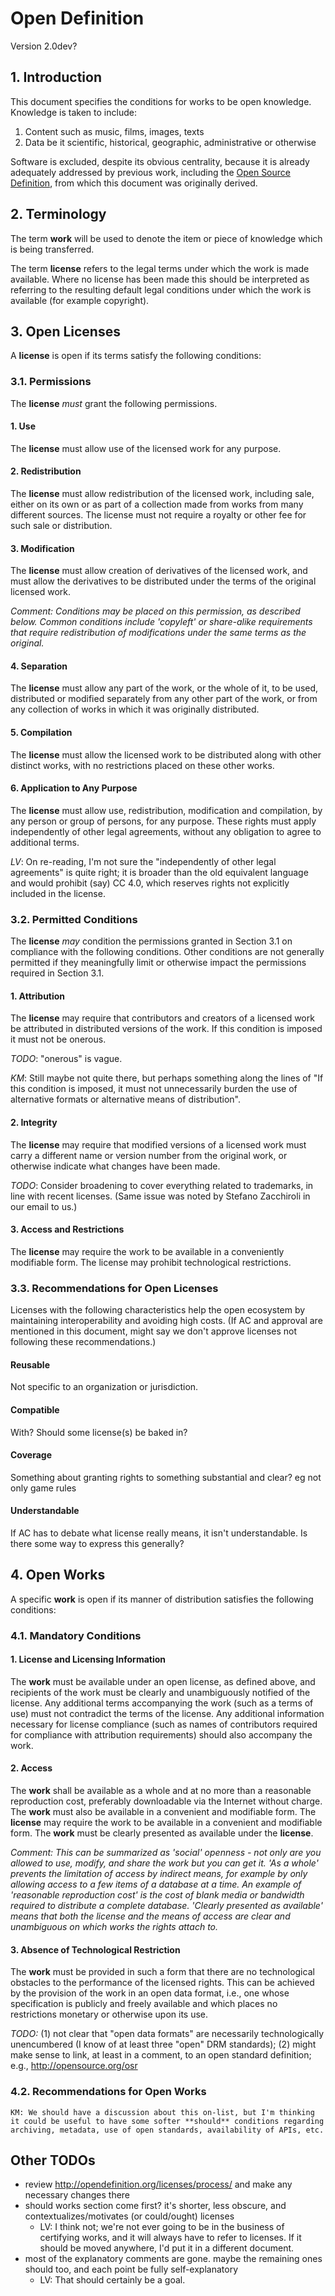 # Open Definition
Version 2.0dev?

## 1. Introduction

This document specifies the conditions for works to be open knowledge.
Knowledge is taken to include:

  1. Content such as music, films, images, texts
  2. Data be it scientific, historical, geographic, administrative or
     otherwise

Software is excluded, despite its obvious centrality, because it is
already adequately addressed by previous work, including the [Open Source
Definition](http://www.opensource.org/docs/osd), from which this document
was originally derived.

## 2. Terminology

The term **work** will be used to denote the item or piece of knowledge
which is being transferred.

The term **license** refers to the legal terms under which the work is
made available. Where no license has been made this should be interpreted
as referring to the resulting default legal conditions under which the
work is available (for example copyright).

## 3. Open Licenses

A **license** is open if its terms satisfy the following conditions:

### 3.1. Permissions

The **license** *must* grant the following permissions.

#### 1. Use

The **license** must allow use of the licensed work for any purpose.

#### 2. Redistribution

The **license** must allow redistribution of the licensed work, 
including sale, either on its own or as part of a collection made from 
works from many different sources. The license must not require a 
royalty or other fee for such sale or distribution.

#### 3. Modification

The **license** must allow creation of derivatives of the licensed 
work, and must allow the derivatives to be distributed under the 
terms of the original licensed work.

*Comment: Conditions may be placed on this permission, as described 
below. Common conditions include 'copyleft' or share-alike requirements 
that require redistribution of modifications under the same terms as the original.*

#### 4. Separation

The **license** must allow any part of the work, or the whole of it, to be used, distributed or modified separately from any other part of the work, or from any collection of works in which it was originally distributed. 

#### 5. Compilation

The **license** must allow the licensed work to be distributed along with other distinct works, with no restrictions placed on these other works.

#### 6. Application to Any Purpose

The **license** must allow use, redistribution, modification and compilation, by any person or group of persons, for any purpose. These rights must apply independently of other legal agreements, without any obligation to agree to additional terms. 

*LV*: On re-reading, I'm not sure the "independently of other legal agreements" is quite right; it is broader than the old equivalent language and would prohibit (say) CC 4.0, which reserves rights not explicitly included in the license. 

### 3.2. Permitted Conditions
The **license** *may* condition the permissions granted in Section 3.1 on 
compliance with the following conditions. Other conditions are not generally 
permitted if they meaningfully limit or otherwise impact the permissions 
required in Section 3.1.

#### 1. Attribution

The **license** may require that contributors and creators of a licensed 
work be attributed in distributed versions of the work. If this condition 
is imposed it must not be onerous. 

*TODO*: "onerous" is vague.

*KM*: Still maybe not quite there, but perhaps something along the lines of "If this condition is imposed, it must not unnecessarily burden the use of alternative formats or alternative means of distribution".

#### 2. Integrity

The **license** may require that modified versions of a licensed work must 
carry a different name or version number from the original work, or 
otherwise indicate what changes have been made. 

*TODO*: Consider broadening to cover everything related to trademarks, in line with recent licenses. (Same issue was noted by Stefano Zacchiroli in our email to us.)

#### 3. Access and Restrictions

The **license** may require the work to be available in a conveniently 
modifiable form. The license may prohibit technological restrictions.


### 3.3. Recommendations for Open Licenses

Licenses with the following characteristics help the open ecosystem by maintaining interoperability and avoiding high costs. (If AC and approval are mentioned in this document, might say we don't approve licenses not following these recommendations.)

#### Reusable

Not specific to an organization or jurisdiction.

#### Compatible

With? Should some license(s) be baked in?

#### Coverage

Something about granting rights to something substantial and clear? eg not only game rules

#### Understandable

If AC has to debate what license really means, it isn't understandable. Is there some way to express this generally?


## 4. Open Works

A specific **work** is open if its manner of distribution satisfies the following
conditions:

### 4.1. Mandatory Conditions

#### 1. License and Licensing Information

The **work** must be available under an open license, as defined above, and 
recipients of the work must be clearly and unambiguously notified of the 
license. Any additional terms accompanying the work (such as a terms
of use) must not contradict the terms of the license. Any additional 
information necessary for license compliance (such as names of contributors 
required for compliance with attribution requirements) should also accompany 
the work.

#### 2. Access

The **work** shall be available as a whole and at no more than a
reasonable reproduction cost, preferably downloadable via the Internet
without charge. The **work** must also be available in a convenient and
modifiable form. The **license** may require the work to be available
in a convenient and modifiable form. The **work** must be clearly presented
as available under the **license**.

*Comment: This can be summarized as 'social' openness - not only are you
allowed to use, modify, and share the work but you can get it. 'As a whole'
prevents the limitation of access by indirect means, for example by only
allowing access to a few items of a database at a time. An example of
'reasonable reproduction cost' is the cost of blank media or bandwidth
required to distribute a complete database. 'Clearly presented as
available' means that both the license and the means of access are clear
and unambiguous on which works the rights attach to.*

#### 3. Absence of Technological Restriction

The **work** must be provided in such a form that there are no
technological obstacles to the performance of the licensed rights. This
can be achieved by the provision of the work in an open data format,
i.e., one whose specification is publicly and freely available and which
places no restrictions monetary or otherwise upon its use. 

*TODO:* (1) not clear that "open data formats" are necessarily 
technologically unencumbered (I know of at least three "open" DRM standards); 
(2) might make sense to link, at least in a comment, to an open standard 
definition; e.g., http://opensource.org/osr

### 4.2. Recommendations for Open Works

    KM: We should have a discussion about this on-list, but I'm thinking
    it could be useful to have some softer **should** conditions regarding
    archiving, metadata, use of open standards, availability of APIs, etc.

## Other TODOs

* review http://opendefinition.org/licenses/process/ and make any necessary changes there
* should works section come first? it's shorter, less obscure, and contextualizes/motivates (or could/ought) licenses
    * LV: I think not; we're not ever going to be in the business of certifying works, and it will always have to refer to licenses. If it should be moved anywhere, I'd put it in a different document.
* most of the explanatory comments are gone. maybe the remaining ones should too, and each point be fully self-explanatory
    * LV: That should certainly be a goal.
